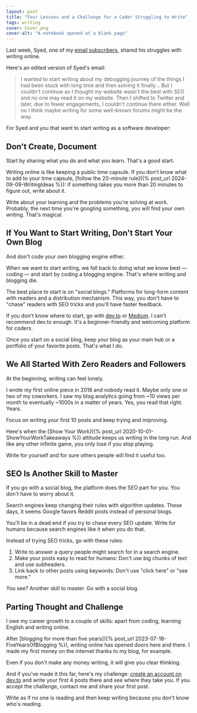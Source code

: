 ```yaml
---
layout: post
title: "Four Lessons and a Challenge for a Coder Struggling to Write"
tags: writing
cover: Cover.png
cover-alt: "A notebook opened at a blank page" 
---
```


Last week, Syed, one of my <a href="https://imcsarag.gumroad.com/l/fridaylinks" target="_blank" rel="noopener noreferrer">email subscribers</a>, shared his struggles with writing online.

Here's an edited version of Syed's email:

> I wanted to start writing about my debugging journey of the things I had been stuck with long time and then solving it finally... But I couldn't continue as I thought my website wasn't the best with SEO and no one may read it on my website. Then I shifted to Twitter and later, due to fewer engagements, I couldn't continue there either. Well no I think maybe writing for some well-known forums might be the way.

For Syed and you that want to start writing as a software developer:

## Don't Create, Document

Start by sharing what you do and what you learn. That's a good start.

Writing online is like keeping a public time capsule. If you don't know what to add to your time capsule, [follow the 20-minute rule]({% post_url 2024-09-09-WritingIdeas %}): if something takes you more than 20 minutes to figure out, write about it.

Write about your learning and the problems you're solving at work. Probably, the next time you're googling something, you will find your own writing. That's magical.

## If You Want to Start Writing, Don't Start Your Own Blog

And don't code your own blogging engine either.

When we want to start writing, we fall back to doing what we know best — coding — and start by coding a blogging engine. That's where writing and blogging die.

The best place to start is on "social blogs." Platforms for long-form content with readers and a distribution mechanism. This way, you don't have to "chase" readers with SEO tricks and you'll have faster feedback.

If you don't know where to start, go with [dev.to](https://dev.to/canro91) or [Medium](https://medium.com/@iamcesaraguirre). I can't recommend dev.to enough. It's a beginner-friendly and welcoming platform for coders.

Once you start on a social blog, keep your blog as your main hub or a portfolio of your favorite posts. That's what I do.

## We All Started With Zero Readers and Followers

At the beginning, writing can feel lonely.

I wrote my first online piece in 2018 and nobody read it. Maybe only one or two of my coworkers. I saw my blog analytics going from ~10 views per month to eventually ~1000s in a matter of years. Yes, you read that right. Years.

Focus on writing your first 10 posts and keep trying and improving.

Here's when the [Show Your Work]({% post_url 2020-10-01-ShowYourWorkTakeaways %}) attitude keeps us writing in the long run. And like any other infinite game, you only lose if you stop playing.

Write for yourself and for sure others people will find it useful too.

## SEO Is Another Skill to Master

If you go with a social blog, the platform does the SEO part for you. You don't have to worry about it.

Search engines keep changing their rules with algorithm updates. These days, it seems Google favors Reddit posts instead of personal blogs.

You'll be in a dead end if you try to chase every SEO update. Write for humans because search engines like it when you do that.

Instead of trying SEO tricks, go with these rules:

1. Write to answer a query people might search for in a search engine.
2. Make your posts easy to read for humans: Don't use big chunks of text and use subheaders.
3. Link back to other posts using keywords: Don't use "click here" or "see more."

You see? Another skill to master. Go with a social blog.

## Parting Thought and Challenge

I owe my career growth to a couple of skills: apart from coding, learning English and writing online.

After [blogging for more than five years]({% post_url 2023-07-18-FiveYearsOfBlogging %}), writing online has opened doors here and there. I made my first money on the internet thanks to my blog, for example.

Even if you don't make any money writing, it will give you clear thinking.

And if you've made it this far, here's my challenge: <a href="https://dev.to/enter?state=new-user" target="_blank" rel="noopener noreferrer">create an account on dev.to</a> and write your first 4 posts there and see where they take you. If you accept the challenge, contact me and share your first post.

Write as if no one is reading and then keep writing because you don't know who's reading.